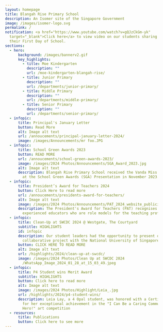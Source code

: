 ```yaml
---
layout: homepage
title: Blangah Rise Primary School
description: An Isomer site of the Singapore Government
image: /images/isomer-logo.svg
permalink: /
notification: <a href="https://www.youtube.com/watch?v=gQJzCkGm-yk"
  target="_blank">Click here</a> to view video on our students sharing about
  their First Day of School.
sections:
  - hero:
      background: /images/bannerv2.gif
      key_highlights:
        - title: Moe Kindergarten
          description: ""
          url: /moe-kindergarten-blangah-rise/
        - title: Junior Primary
          description: ""
          url: /departments/junior-primary/
        - title: Middle Primary
          description: ""
          url: /departments/middle-primary/
        - title: Senior Primary
          description: ""
          url: /departments/senior-primary/
  - infopic:
      title: Principal's January Letter
      button: Read More
      alt: Image alt text
      url: /annoucements/principal-january-letter-2024/
      image: /images/Announcements/mr foo.JPG
  - infopic:
      title: School Green Awards 2023
      button: READ MORE
      url: /annoucements/school-green-awards-2023/
      image: /images/2024 Photos/Announcements/SGA_Award_2023.jpg
      alt: Image alt text
      description: Blangah Rise Primary School received the Vanda Miss Joaquim Award
        at the School Green Awards (SGA) Presentation in November 2023.
  - infopic:
      title: President’s Award for Teachers 2024
      button: Click Here to read more
      url: /annoucements/presidents-award-for-teachers/
      alt: Image alt text
      image: /images/2024 Photos/Announcements/PAT_2024_website_publicity_image.gif
      description: The President's Award for Teachers (PAT) recognises excellent and
        experienced educators who are role models for the teaching profession.
  - infopic:
      title: Clean-Up at SWCDC 2024 @ Westgate, The Courtyard
      subtitle: HIGHLIGHTS
      id: infopic
      description: Our student leaders had the opportunity to present on our
        collaborative project with the National University of Singapore
      button: CLICK HERE TO READ MORE
      alt: Image alt text
      url: /highlights/2024/clean-up-at-swcdc/
      image: /images/2024 Photos/Clean Up at SWCDC 2024
        /WhatsApp_Image_2024_01_28_at_15_03_49.jpeg
  - infopic:
      title: P4 Student wins Merit Award
      subtitle: HIGHLIGHTS
      button: Click here to read more
      alt: Image alt text
      image: /images/2024 Photos/Highlight/Leia_.jpg
      url: /highlights/2024/p4-student-wins/
      description: Leia Lay, a 4 Opal student, was honored with a Certificate of Merit
        for her exceptional achievement in the "I Can Be a Caring Commuter
        Hero!" art competition
  - resources:
      title: Publications
      button: Click here to see more
---
```

